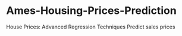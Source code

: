 # Ames-Housing-Prices-Prediction
  House Prices: Advanced Regression Techniques Predict sales prices
